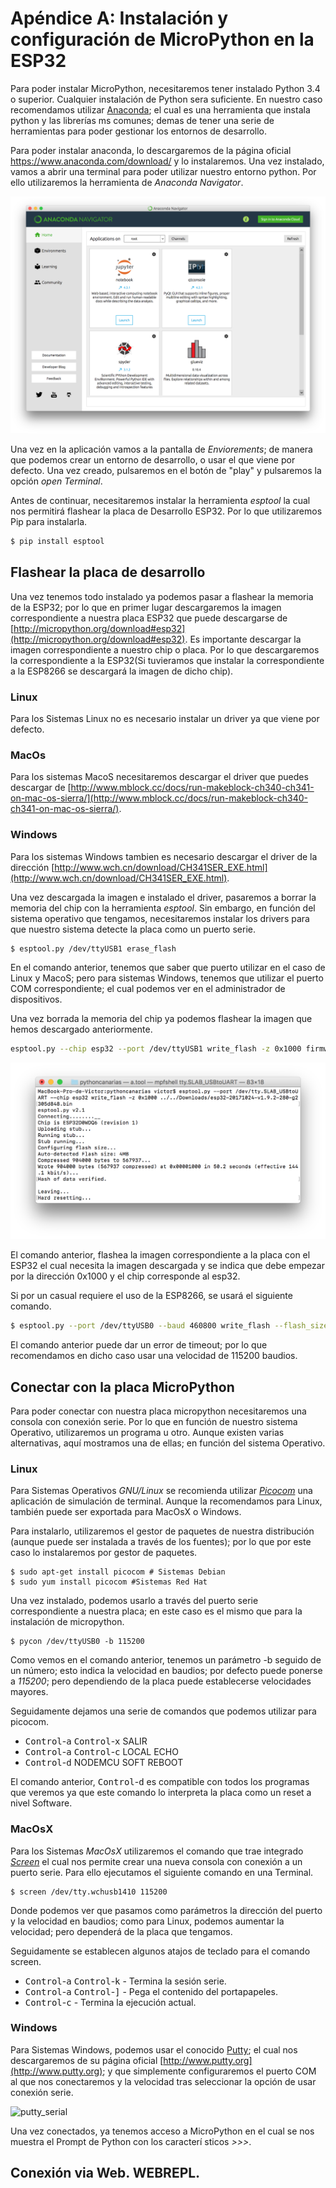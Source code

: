 # Apéndice A: Instalación y configuración de MicroPython en la ESP32

Para poder instalar MicroPython, necesitaremos tener instalado Python 3.4 o superior. Cualquier instalación de Python sera suficiente. En nuestro caso recomendamos utilizar [Anaconda](https://anaconda.org); el cual es una herramienta que instala python y las librerías ms comunes; demas de tener una serie de herramientas para poder gestionar los entornos de desarrollo.

Para poder instalar anaconda, lo descargaremos de la página oficial https://www.anaconda.com/download/ y lo instalaremos. Una vez instalado, vamos a abrir una terminal para poder utilizar nuestro entorno python. Por ello utilizaremos la herramienta de _Anaconda Navigator_.

![anaconda-navigator](anaconda.png)

Una vez en la aplicación vamos a la pantalla de _Enviorements_; de manera que podemos crear un entorno de desarrollo, o usar el que viene por defecto. Una vez creado, pulsaremos en el botón de "play" y pulsaremos la opción _open Terminal_.

Antes de continuar, necesitaremos instalar la herramienta _esptool_ la cual nos permitirá flashear la placa de Desarrollo ESP32. Por lo que utilizaremos Pip para instalarla.

```bash
$ pip install esptool
```

## Flashear la placa de desarrollo

Una vez tenemos todo instalado ya podemos pasar a flashear la memoria de la ESP32; por lo que en primer lugar descargaremos la imagen correspondiente a nuestra placa ESP32 que puede descargarse de [http://micropython.org/download#esp32](http://micropython.org/download#esp32). Es importante descargar la imagen correspondiente a nuestro chip o placa. Por lo que descargaremos la correspondiente a la ESP32(Si tuvieramos que instalar la correspondiente a la ESP8266 se descargará la imagen de dicho chip).

### Linux

Para los Sistemas Linux no es necesario instalar un driver ya que viene por defecto.

### MacOs

Para los sistemas MacoS necesitaremos descargar el driver que puedes descargar de [http://www.mblock.cc/docs/run-makeblock-ch340-ch341-on-mac-os-sierra/](http://www.mblock.cc/docs/run-makeblock-ch340-ch341-on-mac-os-sierra/).

### Windows

Para los sistemas Windows tambien es necesario descargar el driver de la dirección [http://www.wch.cn/download/CH341SER_EXE.html](http://www.wch.cn/download/CH341SER_EXE.html).

Una vez descargada la imagen e instalado el driver, pasaremos a borrar la memoria del chip con la herramienta _esptool_. Sin embargo, en función del sistema operativo que tengamos, necesitaremos instalar los drivers para que nuestro sistema detecte la placa como un puerto serie.


```bash
$ esptool.py /dev/ttyUSB1 erase_flash
```
En el comando anterior, tenemos que saber que puerto utilizar en el caso de Linux y MacoS; pero para sistemas Windows, tenemos que utilizar el puerto COM correspondiente; el cual podemos ver en el administrador de dispositivos.

Una vez borrada la memoria del chip ya podemos flashear la imagen que hemos descargado anteriormente.

```bash
esptool.py --chip esp32 --port /dev/ttyUSB1 write_flash -z 0x1000 firmware-ESP32.bin
```

![write-flash](write_flash.png)


El comando anterior, flashea la imagen correspondiente a la placa con el ESP32 el cual necesita la imagen descargada y se indica que debe empezar por la dirección 0x1000 y el chip corresponde al esp32.

Si por un casual requiere el uso de la ESP8266, se usará el siguiente comando.

```bash
$ esptool.py --port /dev/ttyUSB0 --baud 460800 write_flash --flash_size=detect 0 esp8266-20170108-v1.9.2.bin
```
El comando anterior puede dar un error de timeout; por lo que recomendamos en dicho caso usar una velocidad de 115200 baudios.

## Conectar con la placa MicroPython

Para poder conectar con nuestra placa micropython necesitaremos una consola con conexión serie. Por lo que en función de nuestro sistema Operativo, utilizaremos un programa u otro. Aunque existen varias alternativas, aquí mostramos una de ellas; en función del sistema Operativo.

### Linux

Para Sistemas Operativos _GNU/Linux_ se recomienda utilizar [_Picocom_](https://github.com/npat-efault/picocom) una aplicación de simulación de terminal. Aunque la recomendamos para Linux, también puede ser exportada para MacOsX o Windows.

Para instalarlo, utilizaremos el gestor de paquetes de nuestra distribución (aunque puede ser instalada a través de los fuentes); por lo que por este caso lo instalaremos por gestor de paquetes.

```
$ sudo apt-get install picocom # Sistemas Debian
$ sudo yum install picocom #Sistemas Red Hat
```

Una vez instalado, podemos usarlo a través del puerto serie correspondiente a nuestra placa; en este caso es el mismo que para la instalación de micropython.

```
$ pycon /dev/ttyUSB0 -b 115200
```
Como vemos en el comando anterior, tenemos un parámetro -b seguido de un número; esto indica la velocidad en baudios; por defecto puede ponerse a _115200_; pero dependiendo de la placa puede establecerse velocidades mayores.

Seguidamente dejamos una serie de comandos que podemos utilizar para picocom.

* <kbd>Control</kbd>-<kbd>a</kbd> <kbd>Control</kbd>-<kbd>x</kbd> SALIR
* <kbd>Control</kbd>-<kbd>a</kbd> <kbd>Control</kbd>-<kbd>c</kbd> LOCAL ECHO
* <kbd>Control</kbd>-<kbd>d</kbd> NODEMCU SOFT REBOOT

El comando anterior, <kbd>Control</kbd>-<kbd>d</kbd> es compatible con todos los programas que veremos ya que este comando lo interpreta la placa como un reset a nivel Software.

### MacOsX

Para los Sistemas _MacOsX_ utilizaremos el comando que trae integrado [_Screen_](https://ss64.com/osx/screen.html) el cual nos permite crear una nueva consola con conexión a un puerto serie. Para ello ejecutamos el siguiente comando en una Terminal.

```
$ screen /dev/tty.wchusb1410 115200
```
Donde podemos ver que pasamos como parámetros la dirección del puerto y la velocidad en baudios; como para Linux, podemos aumentar la velocidad; pero dependerá de la placa que tengamos.

Seguidamente se establecen algunos atajos de teclado para el comando screen.

* <kbd>Control</kbd>-<kbd>a</kbd> <kbd>Control</kbd>-<kbd>k</kbd> - Termina la sesión serie.
* <kbd>Control</kbd>-<kbd>a</kbd> <kbd>Control</kbd>-<kbd>]</kbd> - Pega el contenido del portapapeles.
* <kbd>Control</kbd>-<kbd>c</kbd> -  Termina la ejecución actual.

### Windows

Para Sistemas Windows, podemos usar el conocido [Putty](http://www.putty.org); el cual nos descargaremos de su página oficial [http://www.putty.org](http://www.putty.org); y que simplemente configuraremos el puerto COM al que nos conectaremos y la velocidad tras seleccionar la opción de usar conexión serie.

![putty_serial](https://github.com/pythoncanarias/upython/raw/master/imagenes/putty.jpg)

Una vez conectados, ya tenemos acceso a MicroPython en el cual se nos muestra el Prompt de Python con los caracterí
sticos _>>>_.

## Conexión via Web. WEBREPL.

